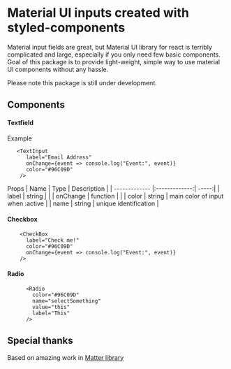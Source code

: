 # Material UI inputs created with styled-components

Material input fields are great, but Material UI library for react is terribly complicated and large, especially if you only need few basic components. Goal of this package is to provide light-weight, simple way to use material UI components without any hassle.

Please note this package is still under development.

## Components

#### Textfield

Example

```
   <TextInput
      label="Email Address"
      onChange={event => console.log("Event:", event)}
      color="#96C09D"
    />
```

Props
| Name | Type | Description |
| ------------- |:-------------:| -----:|
| label | string | |
| onChange | function | |
| color | string | main color of input when :active |
| name | string | unique identification |

#### Checkbox

```
    <CheckBox
      label="Check me!"
      color="#96C09D"
      onChange={event => console.log("Event:", event)}
    />
```

#### Radio

```
      <Radio
        color="#96C09D"
        name="selectSomething"
        value="this"
        label="This"
      />
```

## Special thanks

Based on amazing work in [Matter library](https://github.com/finnhvman/matter)
